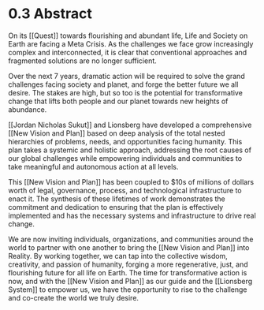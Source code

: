 # 0.3 Abstract

On its [[Quest]] towards flourishing and abundant life, Life and Society on Earth are facing a Meta Crisis. As the challenges we face grow increasingly complex and interconnected, it is clear that conventional approaches and fragmented solutions are no longer sufficient.

Over the next 7 years, dramatic action will be required to solve the grand challenges facing society and planet, and forge the better future we all desire. The stakes are high, but so too is the potential for transformative change that lifts both people and our planet towards new heights of abundance.

[[Jordan Nicholas Sukut]] and Lionsberg have developed a comprehensive [[New Vision and Plan]] based on deep analysis of the total nested hierarchies of problems, needs, and opportunities facing humanity. This plan takes a systemic and holistic approach, addressing the root causes of our global challenges while empowering individuals and communities to take meaningful and autonomous action at all levels.

This [[New Vision and Plan]] has been coupled to $10s of millions of dollars worth of legal, governance, process, and technological infrastructure to enact it. The synthesis of these lifetimes of work demonstrates the commitment and dedication to ensuring that the plan is effectively implemented and has the necessary systems and infrastructure to drive real change.

We are now inviting individuals, organizations, and communities around the world to partner with one another to bring the [[New Vision and Plan]] into Reality. By working together, we can tap into the collective wisdom, creativity, and passion of humanity, forging a more regenerative, just, and flourishing future for all life on Earth. The time for transformative action is now, and with the [[New Vision and Plan]] as our guide and the [[Lionsberg System]] to empower us, we have the opportunity to rise to the challenge and co-create the world we truly desire.